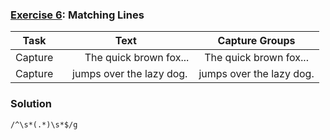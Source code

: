 ### [Exercise 6](https://regexone.com/problem/trimming_whitespace): Matching Lines

| Task    |                                  Text                                  |      Capture Groups      |
| ------- | :--------------------------------------------------------------------: | :----------------------: |
| Capture | &nbsp;&nbsp;&nbsp;&nbsp;&nbsp;&nbsp;&nbsp;&nbsp;The quick brown fox... |  The quick brown fox...  |
| Capture |               &nbsp;&nbsp;&nbsp;jumps over the lazy dog.               | jumps over the lazy dog. |

### Solution

```
/^\s*(.*)\s*$/g
```
